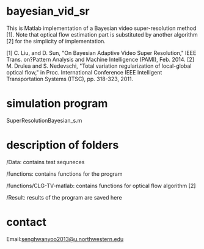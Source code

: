 # bayesian_vid_sr
This is Matlab implementation of a Bayesian video super-resolution method [1]. Note that optical flow estimation part is substituted by another algorithm [2] for the simplicity of implementation.

[1] C. Liu, and D. Sun, "On Bayesian Adaptive Video Super Resolution," IEEE Trans. on?Pattern Analysis and Machine Intelligence (PAMI), Feb. 2014.
[2] M. Drulea and S. Nedevschi, "Total variation regularization of local-global optical flow," in Proc. International Conference IEEE Intelligent Transportation Systems (ITSC), pp. 318-323, 2011.

# simulation program
SuperResolutionBayesian_s.m

# description of folders
/Data: contains test sequneces

/functions: contains functions for the program

/functions/CLG-TV-matlab: contains functions for optical flow algorithm [2]

/Result: results of the program are saved here

# contact
Email:senghwanyoo2013@u.northwestern.edu
